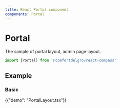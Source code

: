 ```yaml
---
title: React Portal component
components: Portal
---
```


# Portal

<p class="description">The sample of portal layout, admin page layout.</p>


```jsx
import {Portal} from '@comfortdelgro/react-compass'
```

## Example

### Basic

{{"demo": "PortalLayout.tsx"}}
